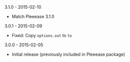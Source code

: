 3.1.0 - 2015-02-10

* Match Pleeease 3.1.0

3.0.1 - 2015-02-09

* Fixed: Copy `options.out` to `to`

3.0.0 - 2015-02-05

* Initial release (previously included in Pleeease package)